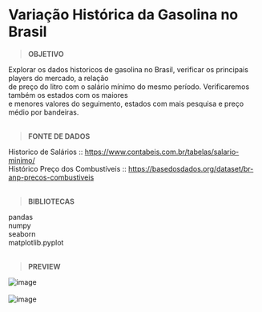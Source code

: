 # Variação Histórica da Gasolina no Brasil

> **OBJETIVO**

Explorar os dados historicos de gasolina no Brasil, verificar os principais players do mercado, a relação </br>
de preço do litro com o salário mínimo do mesmo período. Verificaremos também os estados com os maiores </br>
e menores valores do seguimento, estados com mais pesquisa e preço médio por bandeiras. </br></br>

> **FONTE DE DADOS**

Historico de Salários :: https://www.contabeis.com.br/tabelas/salario-minimo/ </br>
Histórico Preço dos Combustíveis :: https://basedosdados.org/dataset/br-anp-precos-combustiveis </br></br>

> **BIBLIOTECAS**

pandas </br>
numpy </br>
seaborn </br>
matplotlib.pyplot </br></br>

> **PREVIEW**

![image](https://user-images.githubusercontent.com/92809543/153322918-26988b33-8080-4284-a16f-c9208b6e7003.png)
</br></br>
![image](https://user-images.githubusercontent.com/92809543/153322959-49dc243a-432a-4ca1-855c-ea06a6a04a44.png)

